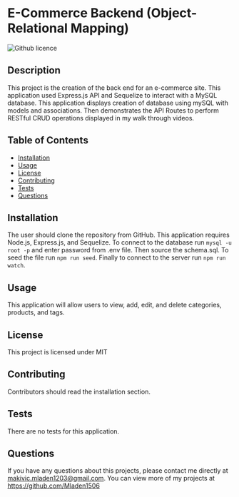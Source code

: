 # E-Commerce Backend (Object-Relational Mapping)
![Github licence](http://img.shields.io/badge/license-MIT-blue.svg)

## Description 
This project is the creation of the back end for an e-commerce site. This application used Express.js API and Sequelize to interact with a MySQL database. This application displays creation of database using mySQL with models and associations. Then demonstrates the API Routes to perform RESTful CRUD operations displayed in my walk through videos.

## Table of Contents
* [Installation](#installation)
* [Usage](#usage)
* [License](#license)
* [Contributing](#contributing)
* [Tests](#tests)
* [Questions](#questions)

## Installation 
The user should clone the repository from GitHub. This application requires Node.js, Express.js, and Sequelize. To connect to the database run `mysql -u root -p` and enter password from .env file. Then source the schema.sql. To seed the file run `npm run seed`. Finally to connect to the server run `npm run watch`. 

## Usage 
This application will allow users to view, add, edit, and delete categories, products, and tags.


## License 
This project is licensed under MIT

## Contributing 
Contributors should read the installation section.

## Tests
There are no tests for this application.

## Questions
If you have any questions about this projects, please contact me directly at makivic.mladen1203@gmail.com. 
You can view more of my projects at https://github.com/Mladen1506